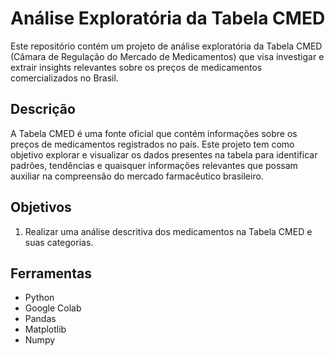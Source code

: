 # Análise Exploratória da Tabela CMED

Este repositório contém um projeto de análise exploratória da Tabela CMED (Câmara de Regulação do Mercado de Medicamentos) que visa investigar e extrair insights relevantes sobre os preços de medicamentos comercializados no Brasil.

## Descrição

A Tabela CMED é uma fonte oficial que contém informações sobre os preços de medicamentos registrados no país. Este projeto tem como objetivo explorar e visualizar os dados presentes na tabela para identificar padrões, tendências e quaisquer informações relevantes que possam auxiliar na compreensão do mercado farmacêutico brasileiro.

## Objetivos

1. Realizar uma análise descritiva dos medicamentos na Tabela CMED e suas categorias.

## Ferramentas

- Python 
- Google Colab
- Pandas 
- Matplotlib
- Numpy
